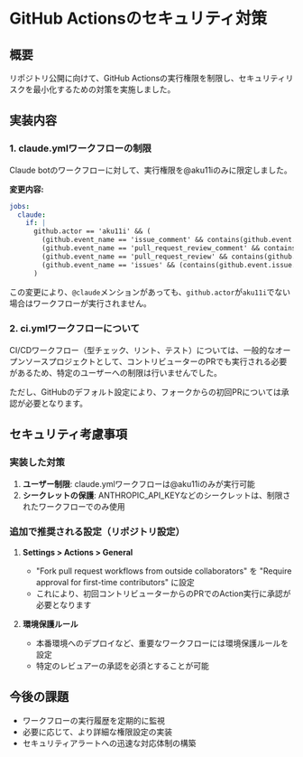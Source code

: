 # GitHub Actionsのセキュリティ対策

## 概要

リポジトリ公開に向けて、GitHub Actionsの実行権限を制限し、セキュリティリスクを最小化するための対策を実施しました。

## 実装内容

### 1. claude.ymlワークフローの制限

Claude botのワークフローに対して、実行権限を@aku11iのみに限定しました。

**変更内容:**
```yaml
jobs:
  claude:
    if: |
      github.actor == 'aku11i' && (
        (github.event_name == 'issue_comment' && contains(github.event.comment.body, '@claude')) ||
        (github.event_name == 'pull_request_review_comment' && contains(github.event.comment.body, '@claude')) ||
        (github.event_name == 'pull_request_review' && contains(github.event.review.body, '@claude')) ||
        (github.event_name == 'issues' && (contains(github.event.issue.body, '@claude') || contains(github.event.issue.title, '@claude')))
      )
```

この変更により、`@claude`メンションがあっても、`github.actor`が`aku11i`でない場合はワークフローが実行されません。

### 2. ci.ymlワークフローについて

CI/CDワークフロー（型チェック、リント、テスト）については、一般的なオープンソースプロジェクトとして、コントリビューターのPRでも実行される必要があるため、特定のユーザーへの制限は行いませんでした。

ただし、GitHubのデフォルト設定により、フォークからの初回PRについては承認が必要となります。

## セキュリティ考慮事項

### 実装した対策

1. **ユーザー制限**: claude.ymlワークフローは@aku11iのみが実行可能
2. **シークレットの保護**: ANTHROPIC_API_KEYなどのシークレットは、制限されたワークフローでのみ使用

### 追加で推奨される設定（リポジトリ設定）

1. **Settings > Actions > General**
   - "Fork pull request workflows from outside collaborators" を "Require approval for first-time contributors" に設定
   - これにより、初回コントリビューターからのPRでのAction実行に承認が必要となります

2. **環境保護ルール**
   - 本番環境へのデプロイなど、重要なワークフローには環境保護ルールを設定
   - 特定のレビュアーの承認を必須とすることが可能

## 今後の課題

- ワークフローの実行履歴を定期的に監視
- 必要に応じて、より詳細な権限設定の実装
- セキュリティアラートへの迅速な対応体制の構築